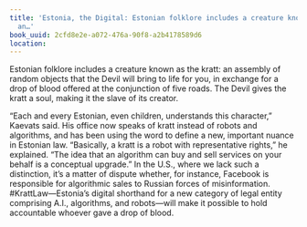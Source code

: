 ```yaml
---
title: 'Estonia, the Digital: Estonian folklore includes a creature known as the kratt:
  an…'
book_uuid: 2cfd8e2e-a072-476a-90f8-a2b4178589d6
location: 
---
```


Estonian folklore includes a creature known as the kratt: an assembly of
random objects that the Devil will bring to life for you, in exchange for a
drop of blood offered at the conjunction of five roads. The Devil gives the
kratt a soul, making it the slave of its creator.

“Each and every Estonian, even children, understands this character,”
Kaevats said. His office now speaks of kratt instead of robots and
algorithms, and has been using the word to define a new, important nuance
in Estonian law. “Basically, a kratt is a robot with representative
rights,” he explained. “The idea that an algorithm can buy and sell
services on your behalf is a conceptual upgrade.” In the U.S., where we
lack such a distinction, it’s a matter of dispute whether, for instance,
Facebook is responsible for algorithmic sales to Russian forces of
misinformation. #KrattLaw—Estonia’s digital shorthand for a new category of
legal entity comprising A.I., algorithms, and robots—will make it possible
to hold accountable whoever gave a drop of blood.